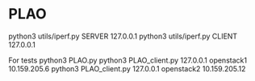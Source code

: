 # PLAO


python3 utils/iperf.py SERVER  127.0.0.1
python3 utils/iperf.py CLIENT 127.0.0.1


For tests
python3 PLAO.py
python3 PLAO_client.py 127.0.0.1 openstack1 10.159.205.6
python3 PLAO_client.py 127.0.0.1 openstack2 10.159.205.12